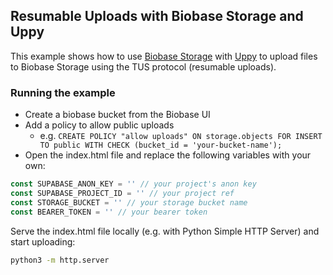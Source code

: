 ## Resumable Uploads with Biobase Storage and Uppy

This example shows how to use [Biobase Storage](https://biobase.io/docs/reference/javascript/storage) with [Uppy](https://uppy.io/) to upload files to Biobase Storage using the TUS protocol (resumable uploads).

### Running the example

- Create a biobase bucket from the Biobase UI
- Add a policy to allow public uploads
  - e.g. `CREATE POLICY "allow uploads" ON storage.objects FOR INSERT TO public WITH CHECK (bucket_id = 'your-bucket-name');`
- Open the index.html file and replace the following variables with your own:

```js
const SUPABASE_ANON_KEY = '' // your project's anon key
const SUPABASE_PROJECT_ID = '' // your project ref
const STORAGE_BUCKET = '' // your storage bucket name
const BEARER_TOKEN = '' // your bearer token
```

Serve the index.html file locally (e.g. with Python Simple HTTP Server) and start uploading:

```bash
python3 -m http.server
```
